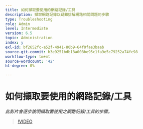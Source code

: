 ```yaml
---
title: 如何擷取要使用的網路記錄/工具
description: 擷取網路記錄以疑難排解網路相關問題的步驟
type: Troubleshooting
role: Admin
level: Intermediate
version: 6.5
topic: Administration
index: y
exl-id: bf2652fc-a52f-4941-80b9-64f0fae3baab
source-git-commit: b3e9251bdb18a008be95c1fa9e5c79252a74fc98
workflow-type: tm+mt
source-wordcount: '42'
ht-degree: 0%

---
```


# 如何擷取要使用的網路記錄/工具

*此影片會逐步說明擷取要使用之網路記錄/工具的步驟。*

>[!VIDEO](https://video.tv.adobe.com/v/335491?quality=12&learn=on)
